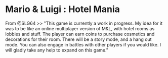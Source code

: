 # Mario & Luigi : Hotel Mania
 From @SLG64 >> "This game is currently a work in progress. My idea for it was to be like an online multiplayer version of M&L, with hotel rooms as lobbies and stuff. The player can earn coins to purchase cosmetics and decorations for their room. There will be a story mode, and a hang out mode. You can also engage in battles with other players if you would like. I will gladly take any help to expand on this game."
